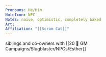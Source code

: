 ```yaml
---
Pronouns: He/Him
NoteIcon: NPC
Notes: naive, optimistic, completely baked
Art: 
Affiliation: "[[Scram Cat]]"
---
```

siblings and co-owners with [[20 🌟 GM Campaigns/Slugblaster/NPCs/Esther]]